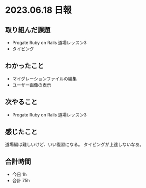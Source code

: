 # 2023.06.18 日報

## 取り組んだ課題
- Progate Ruby on Rails 道場レッスン3
- タイピング

## わかったこと
- マイグレーションファイルの編集
- ユーザー画像の表示

## 次やること
- Progate Ruby on Rails 道場レッスン3

## 感じたこと
道場編は難しいけど、いい復習になる。
タイピングが上達しないなあ。

## 合計時間
- 今日 1h
- 合計 75h
